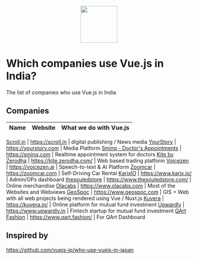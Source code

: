 <p align="center"><a href="https://vuejs.org" target="_blank"><img width="100"src="https://vuejs.org/images/logo.png"></a></p>

# Which companies use Vue.js in India?
The list of companies who use Vue.js in India

## Companies

Name | Website | What we do with Vue.js
------------ | ------- | -------

[Scroll.in](https://scroll.in) | https://scroll.in | digital publishing / News media
[YourStory](https://yourstory.com) | https://yourstory.com | Media Platform
[Sminq - Doctor's Appointments](https://www.sminq.com) | https://sminq.com | Realtime appointment system for doctors
[Kite by Zerodha](https://kite.zerodha.com/) | https://kite.zerodha.com/ | Web based trading platform
[Voicezen](https://voicezen.ai) | https://voicezen.ai | Speech-to-text & AI Platform
[Zoomcar](https://zoomcar.com) | https://zoomcar.com | Self-Driving Car Rental
[KarixIO](https://www.karix.io/) | https://www.karix.io/ | Admin/OPs dashboard
[thesouledstore](https://www.thesouledstore.com/) | https://www.thesouledstore.com/ | Online merchandise
[Olacabs](https://www.olacabs.com) | https://www.olacabs.com | Most of the Websites and Webviews
[GeoSpoc](https://www.geospoc.com) | https://www.geospoc.com | GIS + Web with all web projects being rendered using Vue / Nuxt.js
[Kuvera](https://kuvera.in/) | https://kuvera.in/ | Online platform for mutual fund investment
[Upwardly](https://www.upwardly.in) | https://www.upwardly.in | Fintech startup for mutual fund investment
[QArt Fashion](https://www.qart.fashion/) | https://www.qart.fashion/ | For QArt Dashboard

## Inspired by
https://github.com/vuejs-jp/who-use-vuejs-in-japan
